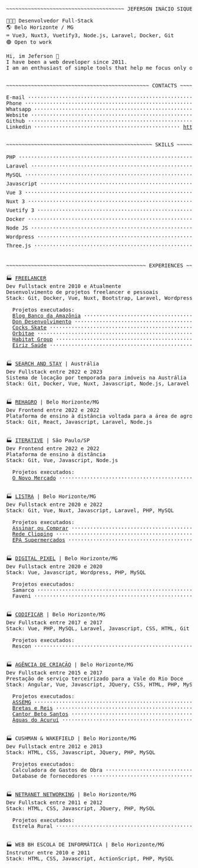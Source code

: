 <!--curriculum:start-->
<pre>
~~~~~~~~~~~~~~~~~~~~~~~~~~~~~~~~~~~~~~ JEFERSON INÁCIO SIQUEIRA ~~~~~~~~~~~~~~~~~~~~~~~~~~~~~~~~~~~~~~

👨🏻‍💻 Desenvolvedor Full-Stack
🌎 Belo Horizonte / MG
⌨️ Vue3, Nuxt3, Vuetify3, Node.js, Laravel, Docker, Git
🟢 Open to work

Hi, im Jeferson 👋
I have been a web developer since 2011.
I am an enthusiast of simple tools that help me focus only on the business rules of the system.


~~~~~~~~~~~~~~~~~~~~~~~~~~~~~~~~~~~~~~~~~~~~~~ CONTACTS ~~~~~~~~~~~~~~~~~~~~~~~~~~~~~~~~~~~~~~~~~~~~~~

E-mail ···································································· <a href="mailto:jeferson.i.silva@gmail.com">jeferson.i.silva@gmail.com</a>
Phone ············································································ <a href="tel:+5531995271426">+55 (31) 99527-1426</a>
Whatsapp ························································ <a href="https://wa.me/message/NG7A2SW25XIEI1">https://wa.me/message/NG7A2SW25XIEI1</a>
Website ········································································ <a href="https://labscript.dev">https://labscript.dev</a>
Github ································································· <a href="https://github.com/jeff-silva">https://github.com/jeff-silva</a>
Linkedin ··············································· <a href="https://www.linkedin.com/in/jeferson-siqueira">https://www.linkedin.com/in/jeferson-siqueira</a>


~~~~~~~~~~~~~~~~~~~~~~~~~~~~~~~~~~~~~~~~~~~~~~~ SKILLS ~~~~~~~~~~~~~~~~~~~~~~~~~~~~~~~~~~~~~~~~~~~~~~~

PHP ················································································· 5/5 ⭐⭐⭐⭐⭐
Laravel ············································································· 4/5 ⭐⭐⭐⭐ 
MySQL ··············································································· 4/5 ⭐⭐⭐⭐ 
Javascript ·········································································· 4/5 ⭐⭐⭐⭐ 
Vue 3 ··············································································· 5/5 ⭐⭐⭐⭐⭐
Nuxt 3 ·············································································· 5/5 ⭐⭐⭐⭐⭐
Vuetify 3 ··········································································· 5/5 ⭐⭐⭐⭐⭐
Docker ·············································································· 3/5 ⭐⭐⭐  
Node JS ············································································· 4/5 ⭐⭐⭐⭐ 
Wordpress ··········································································· 5/5 ⭐⭐⭐⭐⭐
Three.js ············································································ 4/5 ⭐⭐⭐⭐ 


~~~~~~~~~~~~~~~~~~~~~~~~~~~~~~~~~~~~~~~~~~~~~ EXPERIENCES ~~~~~~~~~~~~~~~~~~~~~~~~~~~~~~~~~~~~~~~~~~~~~

🏭 <a href="https://labscript.dev" target="_blank">FREELANCER</a>
Dev Fullstack entre 2010 e Atualmente
Desenvolvimento de projetos freelancer e pessoais
Stack: Git, Docker, Vue, Nuxt, Bootstrap, Laravel, Wordpress, Elementor, PHP

  Projetos executados:
  <a href="https://basablog.com.br" target="_blank">Blog Banco da Amazônia</a> ··································································· Wordpress
  <a href="https://dondesenvolvimento.com.br" target="_blank">Don Desenvolvimento</a> ··········································· Wordpress, Vue, Elementor, Bootstrap
  <a href="https://cocksskate.com.br" target="_blank">Cocks Skate</a> ··················································· Wordpress, Vue, Elementor, Bootstrap
  <a href="https://orbitae.com.br" target="_blank">Orbitae</a> ······················································· Wordpress, Vue, Elementor, Bootstrap
  <a href="https://habitatgroup.com.br" target="_blank">Habitat Group</a> ················································· Wordpress, Vue, Elementor, Bootstrap
  <a href="http://eiriz-saude.unbox.pt/" target="_blank">Eiriz Saúde</a> ··················································· Wordpress, Vue, Elementor, Bootstrap


🏭 <a href="https://www.searchandstay.com" target="_blank">SEARCH AND STAY</a> | Austrália
Dev Fullstack entre 2022 e 2023
Sistema de locação por temporada para imóveis na Austrália
Stack: Git, Docker, Vue, Nuxt, Javascript, Node.js, Laravel


🏭 <a href="https://rehagro.com.br" target="_blank">REHAGRO</a> | Belo Horizonte/MG
Dev Frontend entre 2022 e 2022
Plataforma de ensino à distância voltada para a área de agronegócio
Stack: Git, React, Javascript, Laravel, Node.js


🏭 <a href="https://iterative.com.br" target="_blank">ITERATIVE</a> | São Paulo/SP
Dev Frontend entre 2022 e 2022
Plataforma de ensino à distância
Stack: Git, Vue, Javascript, Node.js

  Projetos executados:
  <a href="https://onovomercado.com" target="_blank">O Novo Mercado</a> ········································································ Vue, Vuetify


🏭 <a href="https://listradigital.com.br" target="_blank">LISTRA</a> | Belo Horizonte/MG
Dev Fullstack entre 2020 e 2022
Stack: Git, Vue, Nuxt, Javascript, Laravel, PHP, MySQL

  Projetos executados:
  <a href="https://assinaroucomprar.com.br/" target="_blank">Assinar ou Comprar</a> ························································· Nuxt, Rest API, Laravel
  <a href="https://redeclipping.com.br/" target="_blank">Rede Clipping</a> ·············································································· Laravel
  <a href="https://epa.com.br" target="_blank">EPA Supermercados</a> ········································································ Wordpress


🏭 <a href="https://digitalpixel.com.br" target="_blank">DIGITAL PIXEL</a> | Belo Horizonte/MG
Dev Fullstack entre 2020 e 2020
Stack: Vue, Javascript, Wordpress, PHP, MySQL

  Projetos executados:
  Samarco ······················································· Wordpress, Vue, Bootstrap, Elementor
  Faveni ························································ Wordpress, Vue, Bootstrap, Elementor


🏭 <a href="https://codificar.com.br" target="_blank">CODIFICAR</a> | Belo Horizonte/MG
Dev Fullstack entre 2017 e 2017
Stack: Vue, PHP, MySQL, Laravel, Javascript, CSS, HTML, Git

  Projetos executados:
  Rescon ···························································· Vue, PHP, Framework desconhecido


🏭 <a href="https://agenciadecriacao.com.br" target="_blank">AGÊNCIA DE CRIAÇÃO</a> | Belo Horizonte/MG
Dev Fullstack entre 2015 e 2017
Prestação de serviço terceirizado para a Vale do Rio Doce
Stack: Angular, Vue, Javascript, JQuery, CSS, HTML, PHP, MySQL

  Projetos executados:
  <a href="https://web.archive.org/web/20170612004919/http://assemg.org/" target="_blank">ASSEMG</a> ····································································· Vue, Jquery, PHP, MySQL
  <a href="http://www.brettasereis.adv.br" target="_blank">Bretas e Reis</a> ······························································ Vue, Jquery, PHP, MySQL
  <a href="http://betosantos.net" target="_blank">Cantor Beto Santos</a> ························································· Vue, Jquery, PHP, MySQL
  <a href="http://aguasdoacurui.com.br/" target="_blank">Águas do Acuruí</a> ····························································· CSS, JQuery, Wordpress


🏭 CUSHMAN & WAKEFIELD | Belo Horizonte/MG
Dev Fullstack entre 2012 e 2013
Stack: HTML, CSS, Javascript, JQuery, PHP, MySQL

  Projetos executados:
  Calculadora de Gastos de Obra ·············································· CSS, JQuery, PHP, MySQL
  Database de fornecedores ··················································· CSS, JQuery, PHP, MySQL


🏭 <a href="https://netranet.com.br/" target="_blank">NETRANET NETWORKING</a> | Belo Horizonte/MG
Dev Fullstack entre 2011 e 2012
Stack: HTML, CSS, Javascript, JQuery, PHP, MySQL

  Projetos executados:
  Estrela Rural ······························································ CSS, JQuery, PHP, MySQL


🏭 WEB BH ESCOLA DE INFORMÁTICA | Belo Horizonte/MG
Instrutor entre 2010 e 2011
Stack: HTML, CSS, Javascript, ActionScript, PHP, MySQL
</pre>
<!--curriculum:final-->


<!-- :house:    Belo Horizonte/MG <br>
:iphone:   <img src="https://img.shields.io/badge/&#x2b;&#x35;&#x35;&#160;&#x28;&#x33;&#x31;&#x29;&#160;&#x39;&#x39;&#x35;&#x32;&#x37;&#x2010;&#x31;&#x34;&#x32;&#x36;-ffffff"><br>
:envelope:  jeferson.i.silva@gmail.com

&#x6a;&#x65;&#x66;&#x65;&#x72;&#x73;&#x6f;&#x6e;&#x2e;&#x69;&#x2e;&#x73;&#x69;&#x6c;&#x76;&#x61;&#x40;&#x67;&#x6d;&#x61;&#x69;&#x6c;&#x2e;&#x63;&#x6f;&#x6d; -->

<!-- #### Hi, im Jeferson 👋
I have been a web developer since 2011.
I am an enthusiast of simple tools that help me focus only on the business rules of the system.

<h3 align="center">Skills</h3>
<p align="center">
    <img height="25px" src="https://img.shields.io/badge/MySQL-004260?style=for-the-badge&logo=mysql&logoColor=white">
    <img height="25px" src="https://img.shields.io/badge/PHP-7377ad?style=for-the-badge&logo=php&logoColor=ffffff">
    <img height="25px" src="https://img.shields.io/badge/Laravel-FF2D20?style=for-the-badge&logo=laravel&logoColor=white">
    <img height="25px" src="https://img.shields.io/badge/CSS-3595cf?style=for-the-badge&logo=css&logoColor=white">
    <img height="25px" src="https://img.shields.io/badge/HTML5-dd4b25"/>
    <img height="25px" src="https://img.shields.io/badge/Javascript-f0d53c"/>
    <br>
    <img height="25px" src="https://img.shields.io/badge/Wordpress-207196?style=for-the-badge&logo=wordpress&logoColor=ffffff">
    <img height="25px" src="https://img.shields.io/badge/Docker-2392e6"/>
    <img height="25px" src="https://img.shields.io/badge/Vue.js-35495E?style=for-the-badge&logo=vue.js&logoColor=4FC08D">
    <img height="25px" src="https://img.shields.io/badge/nuxt.js-00C58E?style=for-the-badge&logo=nuxt.js&logoColor=white">
    <img height="25px" src="https://img.shields.io/badge/Bootstrap-563D7C?style=for-the-badge&logo=bootstrap&logoColor=white">
    <br>
    <img height="25px" src="https://img.shields.io/badge/Unity-100000?style=for-the-badge&logo=unity&logoColor=white">
    <img height="25px" src=" https://img.shields.io/badge/Git-F05032?style=for-the-badge&logo=git&logoColor=white">
    <img height="25px" src="https://img.shields.io/badge/firebase-ffca28?style=for-the-badge&logo=firebase&logoColor=black">
    <img height="25px" src="https://img.shields.io/badge/jQuery-0769AD?style=for-the-badge&logo=jquery&logoColor=white">
    <img height="25px" src="https://img.shields.io/badge/Three.js-eeeeee?style=for-the-badge&logo=three.js&logoColor=000000">
</p>


<h5 align="center">Contact-me</h5>

<p align="center">
    <a href="https://www.linkedin.com/in/jeferson-siqueira/" target="_blank">
        <img src="https://img.shields.io/badge/LinkedIn-0077B5?style=for-the-badge&logo=linkedin&logoColor=white"/>
    </a>
    <a href="https://wa.me/message/NG7A2SW25XIEI1" target="_blank">
        <img src="https://img.shields.io/badge/WhatsApp-25D366?style=for-the-badge&logo=whatsapp&logoColor=white"/>
    </a>
    <a href="mailto:jeferson.i.silva@gmail.com" target="_blank">
        <img src="https://img.shields.io/badge/Gmail-D14836?style=for-the-badge&logo=gmail&logoColor=white"/>
    </a>
    <a href="https://labscript.dev" target="_blank">
        <img src="https://img.shields.io/badge/labscript.dev-100000?style=for-the-badge&logoColor=white"/>
    </a>
</p> -->

<!--START_SECTION:waka-->
<!--END_SECTION:waka-->

<!-- <br><br>
***

<h3 align="center">Stats</h3>

<p align="center">
    <img src="https://wakatime.com/share/@05fd4174-02f8-42e9-9cc9-d57c780c01f7/1921cb4d-198b-43f7-b774-5018b7cf5786.svg" alt="" width="45%">
    <img src="https://wakatime.com/share/@05fd4174-02f8-42e9-9cc9-d57c780c01f7/b5ae9621-2225-4e4e-a2ff-8f8bc941144a.svg" alt="" width="45%">
</p>
<br>

<p align="center">
    <img align="center" src="https://github-readme-stats.vercel.app/api/top-langs?username=jeff-silva&show_icons=true&locale=en&layout=compact&count_private=true" alt="jeff-silva" width="45%" /> &nbsp;
    <img align="center" src="https://github-readme-stats.vercel.app/api?username=jeff-silva&show_icons=true&locale=en&count_private=true" alt="jeff-silva" width="45%" />
    <br><br>
    <img src="https://github-profile-trophy.vercel.app/?username=jeff-silva&margin-w=15&margin-h=15&row=2&column=6" alt="jeff-silva" width="100%" />
    <br><br>
    <img src="https://github-readme-stats.vercel.app/api/wakatime?username=jeffsilva" alt="" height="200px">
</p>

![Snake animation](https://github.com/jeff-silva/jeff-silva/blob/output/github-contribution-grid-snake.svg) -->
